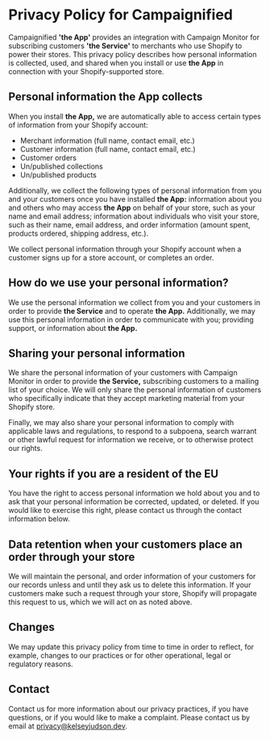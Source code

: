 Privacy Policy for Campaignified
================================

Campaignified **'the App'** provides an integration with Campaign Monitor for
subscribing customers **'the Service'** to merchants who use Shopify to power
their stores. This privacy policy describes how personal information is
collected, used, and shared when you install or use **the App** in connection
with your Shopify-supported store.

Personal information the App collects
-------------------------------------

When you install **the App,** we are automatically able to access certain types
of information from your Shopify account:

* Merchant information (full name, contact email, etc.)
* Customer information (full name, contact email, etc.)
* Customer orders
* Un/published collections
* Un/published products

Additionally, we collect the following types of personal information from you
and your customers once you have installed **the App:** information about you
and others who may access **the App** on behalf of your store, such as your name
and email address; information about individuals who visit your store, such as
their name, email address, and order information (amount spent, products
ordered, shipping address, etc.).

We collect personal information through your Shopify account when a customer
signs up for a store account, or completes an order.

How do we use your personal information?
----------------------------------------

We use the personal information we collect from you and your customers in order
to provide **the Service** and to operate **the App.** Additionally, we may use
this personal information in order to communicate with you; providing support,
or information about **the App.**

Sharing your personal information
---------------------------------

We share the personal information of your customers with Campaign Monitor in
order to provide **the Service,** subscribing customers to a mailing list of
your choice. We will only share the personal information of customers who
specifically indicate that they accept marketing material from your Shopify
store.

Finally, we may also share your personal information to comply with applicable
laws and regulations, to respond to a subpoena, search warrant or other lawful
request for information we receive, or to otherwise protect our rights.

Your rights if you are a resident of the EU
-------------------------------------------

You have the right to access personal information we hold about you and to ask
that your personal information be corrected, updated, or deleted. If you would
like to exercise this right, please contact us through the contact information
below.

Data retention when your customers place an order through your store
--------------------------------------------------------------------

We will maintain the personal, and order information of your customers for our
records unless and until they ask us to delete this information. If your
customers make such a request through your store, Shopify will propagate this
request to us, which we will act on as noted above.

Changes
-------

We may update this privacy policy from time to time in order to reflect, for
example, changes to our practices or for other operational, legal or regulatory
reasons.

Contact
-------

Contact us for more information about our privacy practices, if you have
questions, or if you would like to make a complaint. Please contact us by email
at [privacy@kelseyjudson.dev](mailto:privacy@kelseyjudson.dev).
